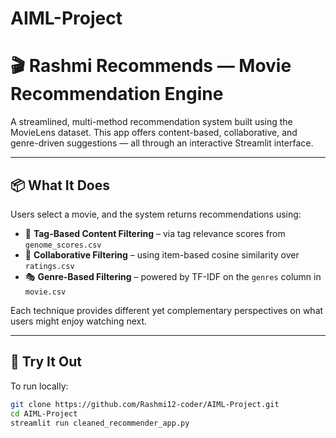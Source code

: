 # AIML-Project
# 🎬 Rashmi Recommends — Movie Recommendation Engine

A streamlined, multi-method recommendation system built using the MovieLens dataset. This app offers content-based, collaborative, and genre-driven suggestions — all through an interactive Streamlit interface.

---

## 📦 What It Does

Users select a movie, and the system returns recommendations using:

- 🔖 **Tag-Based Content Filtering** – via tag relevance scores from `genome_scores.csv`
- 👥 **Collaborative Filtering** – using item-based cosine similarity over `ratings.csv`
- 🎭 **Genre-Based Filtering** – powered by TF-IDF on the `genres` column in `movie.csv`

Each technique provides different yet complementary perspectives on what users might enjoy watching next.

---

## 🚀 Try It Out

To run locally:

```bash
git clone https://github.com/Rashmi12-coder/AIML-Project.git
cd AIML-Project
streamlit run cleaned_recommender_app.py

